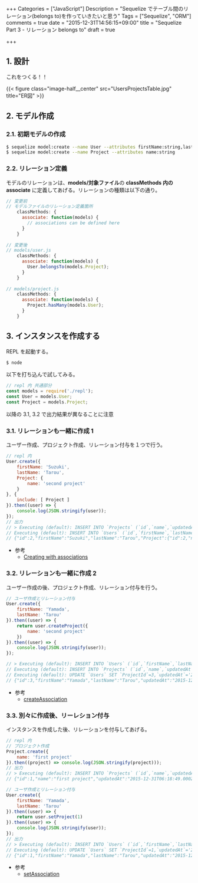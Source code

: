 +++
Categories = ["JavaScript"]
Description = "Sequelize でテーブル間のリレーション(belongs to)を作っていきたいと思う"
Tags = ["Sequelize", "ORM"]
comments = true
date = "2015-12-31T14:56:15+09:00"
title = "Sequelize Part 3 - リレーション belongs to"
draft = true

+++


<!--more-->

## 1. 設計

これをつくる！！

{{< figure class="image-half__center" src="UsersProjectsTable.jpg" title="ER図" >}}

## 2. モデル作成

### 2.1. 初期モデルの作成

~~~bash
$ sequelize model:create --name User --attributes firstName:string,lastName:string
$ sequelize model:create --name Project --attributes name:string
~~~

### 2.2. リレーション定義

モデルのリレーションは、**models/対象ファイル**の **classMethods 内の associate** に定義してあげる。リレーションの種類は以下の通り。

~~~javascript
// 変更前
// モデルファイルのリレーション定義箇所
    classMethods: {
      associate: function(models) {
        // associations can be defined here
      }
    }
    
// 変更後
// models/user.js
    classMethods: {
      associate: function(models) {
        User.belongsTo(models.Project);
      }
    }
    
// models/project.js
    classMethods: {
      associate: function(models) {
        Project.hasMany(models.User);
      }
    }
~~~


## 3. インスタンスを作成する

REPL を起動する。

~~~bash
$ node
~~~

以下を打ち込んで試してみる。

~~~javascript
// repl 内 共通部分
const models = require('./repl');
const User = models.User;
const Project = models.Project;
~~~

以降の 3.1, 3.2 で出力結果が異なることに注意

### 3.1. リレーションも一緒に作成 1

ユーザー作成、プロジェクト作成、リレーション付与を１つで行う。

~~~javascript
// repl 内
User.create({
    firstName: 'Suzuki', 
    lastName: 'Tarou',
    Project: {
        name: 'second project'
    }
}, {
    include: [ Project ]
}).then((user) => {
    console.log(JSON.stringify(user));
});
// 出力
// > Executing (default): INSERT INTO `Projects` (`id`,`name`,`updatedAt`,`createdAt`) VALUES (DEFAULT,'second project','2015-12-31 07:24:50','2015-12-31 07:24:50');
// Executing (default): INSERT INTO `Users` (`id`,`firstName`,`lastName`,`ProjectId`,`updatedAt`,`createdAt`) VALUES (DEFAULT,'Suzuki','Tarou',2,'2015-12-31 07:24:50','2015-12-31 07:24:50');
// {"id":2,"firstName":"Suzuki","lastName":"Tarou","Project":{"id":2,"name":"second project","updatedAt":"2015-12-31T07:24:50.000Z","createdAt":"2015-12-31T07:24:50.000Z"},"ProjectId":2,"updatedAt":"2015-12-31T07:24:50.000Z","createdAt":"2015-12-31T07:24:50.000Z"}
~~~

- 参考
    - [Creating with associations](http://docs.sequelizejs.com/en/latest/docs/associations/#creating-elements-of-a-belongsto-or-hasone-association)

### 3.2. リレーションも一緒に作成 2

ユーザー作成の後、プロジェクト作成、リレーション付与を行う。

~~~javascript
// ユーザ作成とリレーション付与
User.create({
    firstName: 'Yamada', 
    lastName: 'Tarou'
}).then((user) => {
    return user.createProject({
        name: 'second project'
    })
}).then((user) => {
    console.log(JSON.stringify(user));
});

// > Executing (default): INSERT INTO `Users` (`id`,`firstName`,`lastName`,`updatedAt`,`createdAt`) VALUES (DEFAULT,'Yamada','Tarou','2015-12-31 07:54:07','2015-12-31 07:54:07');
// Executing (default): INSERT INTO `Projects` (`id`,`name`,`updatedAt`,`createdAt`) VALUES (DEFAULT,'second project','2015-12-31 07:54:07','2015-12-31 07:54:07');
// Executing (default): UPDATE `Users` SET `ProjectId`=3,`updatedAt`='2015-12-31 07:54:07' WHERE `id` = 3
// {"id":3,"firstName":"Yamada","lastName":"Tarou","updatedAt":"2015-12-31T07:54:07.000Z","createdAt":"2015-12-31T07:54:07.000Z","ProjectId":3}
~~~

- 参考
    - [createAssociation](http://docs.sequelizejs.com/en/latest/api/associations/belongs-to/#createassociationvalues-options-promise)


### 3.3. 別々に作成後、リーレション付与

インスタンスを作成した後、リレーションを付与してあげる。

~~~javascript
// repl 内
// プロジェクト作成
Project.create({
    name: 'first project'
}).then((project) => console.log(JSON.stringify(project)));
// 出力
// > Executing (default): INSERT INTO `Projects` (`id`,`name`,`updatedAt`,`createdAt`) VALUES (DEFAULT,'first project','2015-12-31 06:18:49','2015-12-31 06:18:49');
// {"id":1,"name":"first project","updatedAt":"2015-12-31T06:18:49.000Z","createdAt":"2015-12-31T06:18:49.000Z"}

// ユーザ作成とリレーション付与
User.create({
    firstName: 'Yamada', 
    lastName: 'Tarou'
}).then((user) => {
    return user.setProject(1)
}).then((user) => {
    console.log(JSON.stringify(user));
});
// 出力
// > Executing (default): INSERT INTO `Users` (`id`,`firstName`,`lastName`,`updatedAt`,`createdAt`) VALUES (DEFAULT,'Yamada','Tarou','2015-12-31 07:07:30','2015-12-31 07:07:30');
// Executing (default): UPDATE `Users` SET `ProjectId`=1,`updatedAt`='2015-12-31 07:07:30' WHERE `id` = 1
// {"id":1,"firstName":"Yamada","lastName":"Tarou","updatedAt":"2015-12-31T07:07:30.000Z","createdAt":"2015-12-31T07:07:30.000Z","ProjectId":1}
~~~

- 参考
    - [setAssociation](http://docs.sequelizejs.com/en/latest/api/associations/belongs-to/#setassociationnewassociation-options-promise)






